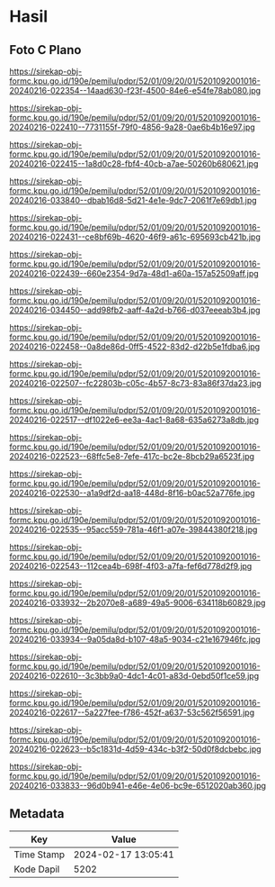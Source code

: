 # Hasil

## Foto C Plano

https://sirekap-obj-formc.kpu.go.id/190e/pemilu/pdpr/52/01/09/20/01/5201092001016-20240216-022354--14aad630-f23f-4500-84e6-e54fe78ab080.jpg

https://sirekap-obj-formc.kpu.go.id/190e/pemilu/pdpr/52/01/09/20/01/5201092001016-20240216-022410--7731155f-79f0-4856-9a28-0ae6b4b16e97.jpg

https://sirekap-obj-formc.kpu.go.id/190e/pemilu/pdpr/52/01/09/20/01/5201092001016-20240216-022415--1a8d0c28-fbf4-40cb-a7ae-50260b680621.jpg

https://sirekap-obj-formc.kpu.go.id/190e/pemilu/pdpr/52/01/09/20/01/5201092001016-20240216-033840--dbab16d8-5d21-4e1e-9dc7-2061f7e69db1.jpg

https://sirekap-obj-formc.kpu.go.id/190e/pemilu/pdpr/52/01/09/20/01/5201092001016-20240216-022431--ce8bf69b-4620-46f9-a61c-695693cb421b.jpg

https://sirekap-obj-formc.kpu.go.id/190e/pemilu/pdpr/52/01/09/20/01/5201092001016-20240216-022439--660e2354-9d7a-48d1-a60a-157a52509aff.jpg

https://sirekap-obj-formc.kpu.go.id/190e/pemilu/pdpr/52/01/09/20/01/5201092001016-20240216-034450--add98fb2-aaff-4a2d-b766-d037eeeab3b4.jpg

https://sirekap-obj-formc.kpu.go.id/190e/pemilu/pdpr/52/01/09/20/01/5201092001016-20240216-022458--0a8de86d-0ff5-4522-83d2-d22b5e1fdba6.jpg

https://sirekap-obj-formc.kpu.go.id/190e/pemilu/pdpr/52/01/09/20/01/5201092001016-20240216-022507--fc22803b-c05c-4b57-8c73-83a86f37da23.jpg

https://sirekap-obj-formc.kpu.go.id/190e/pemilu/pdpr/52/01/09/20/01/5201092001016-20240216-022517--df1022e6-ee3a-4ac1-8a68-635a6273a8db.jpg

https://sirekap-obj-formc.kpu.go.id/190e/pemilu/pdpr/52/01/09/20/01/5201092001016-20240216-022523--68ffc5e8-7efe-417c-bc2e-8bcb29a6523f.jpg

https://sirekap-obj-formc.kpu.go.id/190e/pemilu/pdpr/52/01/09/20/01/5201092001016-20240216-022530--a1a9df2d-aa18-448d-8f16-b0ac52a776fe.jpg

https://sirekap-obj-formc.kpu.go.id/190e/pemilu/pdpr/52/01/09/20/01/5201092001016-20240216-022535--95acc559-781a-46f1-a07e-39844380f218.jpg

https://sirekap-obj-formc.kpu.go.id/190e/pemilu/pdpr/52/01/09/20/01/5201092001016-20240216-022543--112cea4b-698f-4f03-a7fa-fef6d778d2f9.jpg

https://sirekap-obj-formc.kpu.go.id/190e/pemilu/pdpr/52/01/09/20/01/5201092001016-20240216-033932--2b2070e8-a689-49a5-9006-634118b60829.jpg

https://sirekap-obj-formc.kpu.go.id/190e/pemilu/pdpr/52/01/09/20/01/5201092001016-20240216-033934--9a05da8d-b107-48a5-9034-c21e167946fc.jpg

https://sirekap-obj-formc.kpu.go.id/190e/pemilu/pdpr/52/01/09/20/01/5201092001016-20240216-022610--3c3bb9a0-4dc1-4c01-a83d-0ebd50f1ce59.jpg

https://sirekap-obj-formc.kpu.go.id/190e/pemilu/pdpr/52/01/09/20/01/5201092001016-20240216-022617--5a227fee-f786-452f-a637-53c562f56591.jpg

https://sirekap-obj-formc.kpu.go.id/190e/pemilu/pdpr/52/01/09/20/01/5201092001016-20240216-022623--b5c1831d-4d59-434c-b3f2-50d0f8dcbebc.jpg

https://sirekap-obj-formc.kpu.go.id/190e/pemilu/pdpr/52/01/09/20/01/5201092001016-20240216-033833--96d0b941-e46e-4e06-bc9e-6512020ab360.jpg


## Metadata

| Key        | Value               |
| ---------- | ------------------- |
| Time Stamp | 2024-02-17 13:05:41 |
| Kode Dapil | 5202                |



